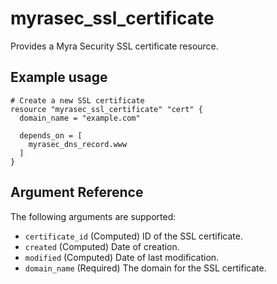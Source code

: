 # myrasec_ssl_certificate

Provides a Myra Security SSL certificate resource.

## Example usage

```hcl
# Create a new SSL certificate
resource "myrasec_ssl_certificate" "cert" {
  domain_name = "example.com"
  
  depends_on = [
    myrasec_dns_record.www
  ]
}
```

## Argument Reference

The following arguments are supported:

* `certificate_id` (Computed) ID of the SSL certificate.
* `created` (Computed) Date of creation.
* `modified` (Computed) Date of last modification.
* `domain_name` (Required) The domain for the SSL certificate.
